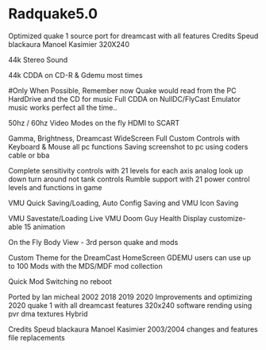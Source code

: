 # Radquake5.0
Optimized quake 1 source port for dreamcast with all features Credits Speud blackaura Manoel Kasimier 320X240

44k Stereo Sound

44k CDDA on CD-R & Gdemu most times

#Only When Possible, Remember now Quake would read from the PC HardDrive and the CD for music Full CDDA on NullDC/FlyCast Emulator music works perfect all the time..

50hz / 60hz Video Modes on the fly HDMI to SCART

Gamma, Brightness, Dreamcast WideScreen Full Custom Controls with Keyboard & Mouse all pc functions Saving screenshot to pc using coders cable or bba

Complete sensitivity controls with 21 levels for each axis analog look up down turn around not tank controls Rumble support with 21 power control levels and functions in game

VMU Quick Saving/Loading, Auto Config Saving and VMU Icon Saving

VMU Savestate/Loading Live VMU Doom Guy Health Display customize-able 15 animation

On the Fly Body View - 3rd person quake and mods

Custom Theme for the DreamCast HomeScreen GDEMU users can use up to 100 Mods with the MDS/MDF mod collection

Quick Mod Switching no reboot

Ported by Ian micheal 2002 2018 2019 2020 Improvements and optimizing 2020 quake 1 with all dreamcast features 320x240 software rending using pvr dma textures Hybrid

Credits Speud blackaura Manoel Kasimier 2003/2004 changes and features file replacements
